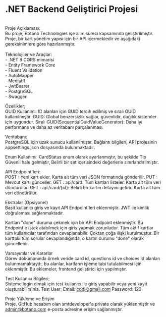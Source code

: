 # .NET Backend Geliştirici Projesi
<br>
Proje Açıklaması:<br>
Bu proje, Botano Technologies işe alım süreci kapsamında geliştirilmiştir. Proje, bir kart yönetim yapısı için bir API içermektedir ve aşağıdaki gereksinimlere göre hazırlanmıştır.
<br> <br>
Teknolojiler ve Araçlar: <br>
 - .NET 8 CQRS mimarisi<br>
 - Entity Framework Core<br>
 - Fluent Validation<br>
 - AutoMapper <br>
 - MediatR<br>
 - JwtBearer<br>
 - PostgreSQL<br>
 - Swagger<br>

Özellikler;<br>
GUID Kullanımı: ID alanları için GUID tercih edilmiş ve sıralı GUID kullanılmıştır.
GUID: Global benzersizlik sağlar, güvenlidir, dağıtık sistemler için uygundur.
Sıralı GUID(SequentialGuidValueGenerator): Daha iyi performans ve daha az veritabanı parçalanması.

Veritabanı:<br> 
PostgreSQL için uzak sunucu kullanılmıştır. Bağlantı bilgileri, API projesinin appsettings.json dosyasında bulunmaktadır.

Enum Kullanımı: CardStatus enum olarak ayarlanmıştır, bu şekilde
Tip Güvenli hale gelmiştir, Belirli bir set içerisindeki değerlerle sınırlandırılmıştır.

API Endpoint'leri:<br>
POST : Yeni kart ekler. Karta ait tüm veri JSON formatında gönderilir.
PUT  : Mevcut kartı günceller.
GET  : api/card: Tüm kartları listeler. Karta ait tüm veri döndürülür.
GET  : api/card/{id}: Belirli bir kartın detayını getirir. Karta ait tüm veri döndürülür.

Ekstralar (Opsiyonel)<br>
Basit kullanıcı giriş ve kayıt API Endpoint'leri eklenmiştir. JWT ile kimlik doğrulaması sağlanmaktadır.

Kartları "done" duruma çekmek için bir API Endpoint eklenmiştir. Bu Endpoint'e istek atabilmek için giriş yapmak zorunludur. Tüm aktif kartlar tüm kullanıcılar tarafından cevaplanabilir. Çoktan çoğa ilişki kurulmuştur. Bir karttaki tüm sorular cevaplandığında, o kartın durumu "done" olarak güncellenir.

Varsayımlar ve Kararlar<br>
Görev dökümanında örnek veride card id, questions id ve choices id alanları bulunmamaktaydı; bu alanlar, kartların işleme tabi tutulabilmesi için eklenmiştir. Bu eklemeler, frontend geliştirici için yapılmıştır.

Test Kullanıcı Bilgileri;<br>
Sisteme login olmak için test kullanıcı ile giriş yapabilir veya yeni kayıt oluşturabilirsiniz.
Test User;
Email: codi@gmail.com
Password: 123

Proje Yükleme ve Erişim<br>
Proje, GitHub hesabım olan smtdeveloper'a private olarak yüklenmiştir ve admin@botano.com e-posta adresine erişim sağlanmıştır.
